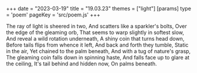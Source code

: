 +++
date = "2023-03-19"
title = "19.03.23"
themes = ["light"]
[params]
  type = 'poem'
  pageKey = 'src/poem.js'
+++

The ray of light is sheered in two,
And scatters like a sparkler's bolts,
Over the edge of the gleaming orb,
That seems to warp slightly in softest slow,
And reveal a wild rotation underneath,
A shiny coin that turns head down,
Before tails flips from whence it left,
And back and forth they tumble,
Static in the air,
Yet chained to the palm beneath,
And with a tug of nature's grasp,
The gleaming coin falls down in spinning haste,
And falls face up to glare at the ceiling,
It's tail behind and hidden now,
On palms beneath.
